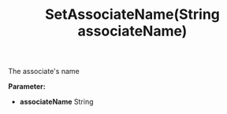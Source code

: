 ﻿---
uid: crmscript_ref_NSAppointment_SetAssociateName
title: SetAssociateName(String associateName)
intellisense: NSAppointment.SetAssociateName
keywords: NSAppointment, GetAssociateName
so.topic: reference
---

The associate's name

**Parameter:** 
 - **associateName** String

